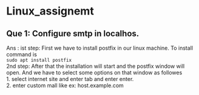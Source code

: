 # Linux_assignemt
## Que 1: Configure smtp in localhos.
Ans : 
ist step: First we have to install postfix in our linux machine. To install command is <br>
	```sudo apt install postfix```<br>
2nd step: After that the installation will start and the postfix window will open. And we have to select some options on that window as followes<br>
	1. select internet site and enter tab and enter enter.<br>
	2. enter custom mall like ex: host.example.com
